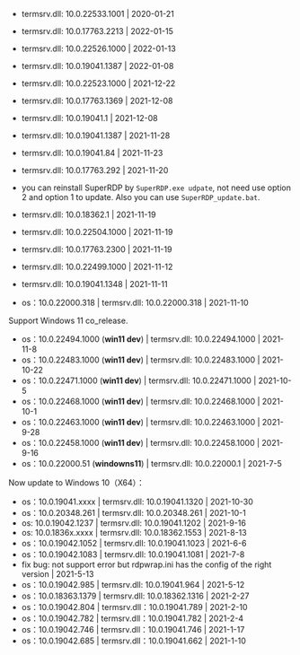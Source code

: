 
* termsrv.dll: 10.0.22533.1001 | 2020-01-21
* termsrv.dll: 10.0.17763.2213 | 2022-01-15
* termsrv.dll: 10.0.22526.1000 | 2022-01-13
* termsrv.dll: 10.0.19041.1387 | 2022-01-08
* termsrv.dll: 10.0.22523.1000 | 2021-12-22
* termsrv.dll: 10.0.17763.1369 | 2021-12-08
* termsrv.dll: 10.0.19041.1 | 2021-12-08
* termsrv.dll: 10.0.19041.1387 | 2021-11-28
* termsrv.dll: 10.0.19041.84 | 2021-11-23
* termsrv.dll: 10.0.17763.292 | 2021-11-20

* you can reinstall SuperRDP by `SuperRDP.exe udpate`, not need use option 2 and option 1 to update. Also you can use `SuperRDP_update.bat`.

* termsrv.dll: 10.0.18362.1 | 2021-11-19
* termsrv.dll: 10.0.22504.1000 | 2021-11-19
* termsrv.dll: 10.0.17763.2300 | 2021-11-19
* termsrv.dll: 10.0.22499.1000 | 2021-11-12
* termsrv.dll: 10.0.19041.1348 | 2021-11-11
* os：10.0.22000.318 | termsrv.dll: 10.0.22000.318 | 2021-11-10

Support Windows 11 co_release.

* os：10.0.22494.1000 (**win11 dev**) | termsrv.dll: 10.0.22494.1000 | 2021-11-8
* os：10.0.22483.1000 (**win11 dev**) | termsrv.dll: 10.0.22483.1000 | 2021-10-22
* os：10.0.22471.1000 (**win11 dev**) | termsrv.dll: 10.0.22471.1000 | 2021-10-5
* os：10.0.22468.1000 (**win11 dev**) | termsrv.dll: 10.0.22468.1000 | 2021-10-1
* os：10.0.22463.1000 (**win11 dev**) | termsrv.dll: 10.0.22463.1000 | 2021-9-28
* os：10.0.22458.1000 (**win11 dev**) | termsrv.dll: 10.0.22458.1000 | 2021-9-16
* os：10.0.22000.51 (**windowns11**) | termsrv.dll: 10.0.22000.1 | 2021-7-5

Now update to Windows 10（X64）：

* os：10.0.19041.xxxx | termsrv.dll: 10.0.19041.1320 | 2021-10-30
* os：10.0.20348.261 | termsrv.dll: 10.0.20348.261 | 2021-10-1
* os: 10.0.19042.1237 | termsrv.dll: 10.0.19041.1202 | 2021-9-16
* os: 10.0.1836x.xxxx | termsrv.dll: 10.0.18362.1553 | 2021-8-13
* os：10.0.19042.1052 | termsrv.dll: 10.0.19041.1023 | 2021-6-6
* os：10.0.19042.1083 | termsrv.dll: 10.0.19041.1081 | 2021-7-8
* fix bug: not support error but rdpwrap.ini has the config of the right version | 2021-5-13
* os：10.0.19042.985 | termsrv.dll: 10.0.19041.964 | 2021-5-12
* os：10.0.18363.1379 | termsrv.dll: 10.0.18362.1316 | 2021-2-27
* os：10.0.19042.804 | termsrv.dll：10.0.19041.789 | 2021-2-10
* os：10.0.19042.782 | termsrv.dll：10.0.19041.782 | 2021-2-4
* os：10.0.19042.746 | termsrv.dll：10.0.19041.746 | 2021-1-17
* os：10.0.19042.685 | termsrv.dll：10.0.19041.662 | 2021-1-10
